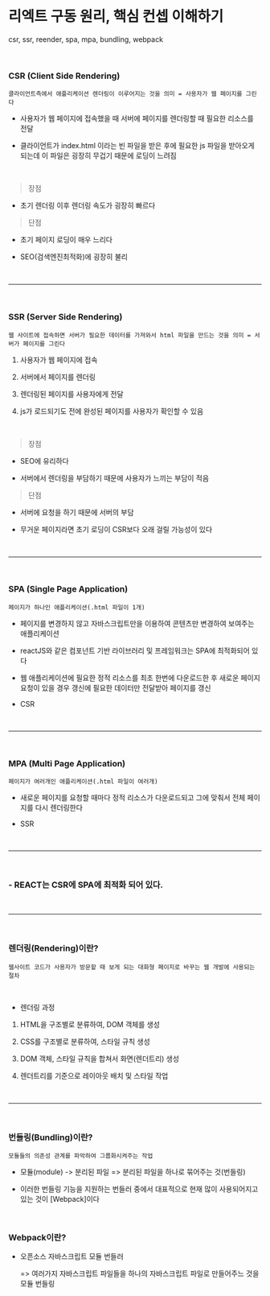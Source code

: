 # 리엑트 구동 원리, 핵심 컨셉 이해하기

csr, ssr, reender, spa, mpa, bundling, webpack


<br>

### CSR (Client Side Rendering)

    클라이언트측에서 애플리케이션 렌더링이 이루어지는 것을 의미 = 사용자가 웹 페이지를 그린다

-   사용자가 웹 페이지에 접속했을 때 서버에 페이지를 렌더링할 때 필요한 리소스를 전달

-   클라이언트가 index.html 이라는 빈 파일을 받은 후에 필요한 js 파일을 받아오게 되는데 이 파일은 굉장히 무겁기 때문에 로딩이 느려짐

<br>

> 장점

-   초기 렌더링 이후 렌더링 속도가 굉장히 빠르다

> 단점

-   초기 페이지 로딩이 매우 느리다

-   SEO(검색엔진최적화)에 굉장히 불리

<br>

---

<br>

### SSR (Server Side Rendering)

    웹 사이트에 접속하면 서버가 필요한 데이터를 가져와서 html 파일을 만드는 것을 의미 = 서버가 페이지를 그린다

1. 사용자가 웹 페이지에 접속

2. 서버에서 페이지를 렌더링

3. 렌더링된 페이지를 사용자에게 전달

4. js가 로드되기도 전에 완성된 페이지를 사용자가 확인할 수 있음

<br>

> 장점

-   SEO에 유리하다

-   서버에서 렌더링을 부담하기 때문에 사용자가 느끼는 부담이 적음

> 단점

-   서버에 요청을 하기 때문에 서버의 부담

-   무거운 페이지라면 초기 로딩이 CSR보다 오래 걸릴 가능성이 있다

<br>

---

<br>

### SPA (Single Page Application)

    페이지가 하나인 애플리케이션(.html 파일이 1개)

-   페이지를 변경하지 않고 자바스크립트만을 이용하여 콘텐츠만 변경하여 보여주는 애플리케이션

-   reactJS와 같은 컴포넌트 기반 라이브러리 및 프레임워크는 SPA에 최적화되어 있다

-   웹 애플리케이션에 필요한 정적 리소스를 최초 한번에 다운로드한 후 새로운 페이지 요청이 있을 경우 갱신에 필요한 데이터만 전달받아 페이지를 갱신

-   CSR

<br>

---

<br>

### MPA (Multi Page Application)

    페이지가 여러개인 애플리케이션(.html 파일이 여러개)

-   새로운 페이지를 요청할 때마다 정적 리소스가 다운로드되고 그에 맞춰서 전체 페이지를 다시 렌더링한다

-   SSR

<br>

---

<br>

### - REACT는 CSR에 SPA에 최적화 되어 있다.

<br>

---

<br>

### 렌더링(Rendering)이란?

    웹사이트 코드가 사용자가 방문할 때 보게 되는 대화형 페이지로 바꾸는 웹 개발에 사용되는 절차

<br>

-   렌더링 과정

1. HTML을 구조별로 분류하여, DOM 객체를 생성

2. CSS를 구조별로 분류하여, 스타일 규칙 생성
3. DOM 객체, 스타일 규칙을 합쳐서 화면(렌더트리) 생성
4. 렌더트리를 기준으로 레이아웃 배치 및 스타일 작업

<br>

---

<br>

### 번들링(Bundling)이란?

    모듈들의 의존성 관계를 파악하여 그룹화시켜주는 작업

-   모듈(module) -> 분리된 파일 => 분리된 파일을 하나로 묶어주는 것(번들링)

-   이러한 번들링 기능을 지원하는 번들러 중에서 대표적으로 현재 많이 사용되어지고 있는 것이 [Webpack]이다

<br>

### Webpack이란?

-   오픈소스 자바스크립트 모듈 번들러

    => 여러가지 자바스크립트 파일들을 하나의 자바스크립트 파일로 만들어주느 것을 모듈 번들링
